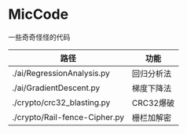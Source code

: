 # MicCode
一些奇奇怪怪的代码



| 路径                          | 功能       |
| ----------------------------- | ---------- |
| ./ai/RegressionAnalysis.py    | 回归分析法 |
| ./ai/GradientDescent.py       | 梯度下降法 |
| ./crypto/crc32_blasting.py    | CRC32爆破  |
| ./crypto/Rail-fence-Cipher.py | 栅栏加解密 |

